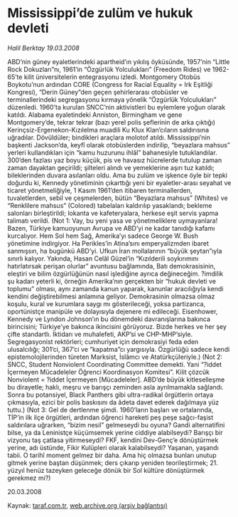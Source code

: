 # Mississippi’de zulüm ve hukuk devleti

*Halil Berktay 19.03.2008*

<div class="yazi">ABD’nin güney eyaletlerindeki apartheid’ın yıkılış öyküsünde, 1957’nin “Little Rock Dokuzları”nı, 1961’in “Özgürlük Yolculukları” (Freedom Rides) ve 1962-65’te kilit üniversitelerin entegrasyonu izledi.
Montgomery Otobüs Boykotu’nun ardından CORE (Congress for Racial Equality = Irk Eşitliği Kongresi), “Derin Güney”den geçen şehirlerarası otobüsler ve terminallerindeki segregasyonu kırmaya yönelik “Özgürlük Yolculukları” düzenledi. 1960’ta kurulan SNCC’nin aktivistleri bu eylemlere yoğun olarak katıldı. Alabama eyaletindeki Anniston, Birmingham ve gene Montgomery’de, tekrar tekrar (bazı yerel polis şeflerinin de arka çıktığı) Kerinçsiz-Ergenekon-Kızılelma muadili Ku Klux Klan’cıların saldırısına uğradılar. Dövüldüler; bindikleri araçlara molotof atıldı. Mississippi’nin başkenti Jackson’da, keyfî olarak otobüslerden indirilip, “beyazlara mahsus” yerleri kullandıkları için “kamu huzurunu ihlâl” bahanesiyle tutuklandılar. 300’den fazlası yaz boyu küçük, pis ve havasız hücrelerde tutulup zaman zaman dayaktan geçirildi; şilteleri alındı ve yemeklerine aşırı tuz katıldı; bileklerinden duvara asılanları oldu. Ama bu zulüm ve işkence öyle bir tepki doğurdu ki, Kennedy yönetiminin çıkarttığı yeni bir eyaletler-arası seyahat ve ticaret yönetmeliğiyle, 1 Kasım 1961’den itibaren terminallerden, tuvaletlerden, sebil ve çeşmelerden, bütün “Beyazlara mahsus” (Whites) ve “Renklilere mahsus” (Colored) tabelaları kaldırılıp yasaklandı; bekleme salonları birleştirildi; lokanta ve kafeteryalara, herkese eşit servis yapma talimatı verildi.
 (Not 1: Vay, bu yeni yasa ve yönetmeliklere uymayanlara! Bazen, Türkiye kamuoyunun Avrupa ve ABD’yi ne kadar tanıdığı kafamı kurcalıyor. Hem Sol hem Sağ, Amerika’yı sadece George W. Bush yönetimine indirgiyor. Ha Perikles’in Atina’sını emperyalizmden ibaret sanmışsın, ha bugünkü ABD’yi. Ufkun İran mollalarının “büyük şeytan”ıyla sınırlı kalıyor. Yakında, Hasan Celâl Güzel’in “Kızılderili soykırımını hatırlatırsak perişan olurlar” avuntusu bağlamında, Batı demokrasisinin, eleştiri ve bilim özgürlüğünün nasıl işlediğine ayrıca değineceğim. ?imdilik şu kadarı yeterli ki, örneğin Amerika’nın gerçekten bir “hukuk devleti ve toplumu” olması, aynı zamanda kanun yaparak, kanunlar aracılığıyla kendi kendini değiştirebilmesi anlamına geliyor. Demokrasinin olmazsa olmaz koşulu, kural ve kurumlara saygı mı gösterileceği, yoksa partizanca, oportünistçe manipüle ve dolayısıyla dejenere mi edileceği. Eisenhower, Kennedy ve Lyndon Johnson’ın bu dönemdeki davranışlarına bakınca birincisini; Türkiye’ye bakınca ikincisini görüyoruz. Bizde herkes ve her şey çifte standartlı. İktidarı ve muhalefeti, AKP’si ve CHP-MHP’siyle. Segregasyonist rektörleri; cumhuriyet için demokrasiyi feda eden ulusalcılığı; 301’ci, 367’ci ve “kapatma”cı yargısıyla. Özgürlüğü sadece kendi epistemolojilerinden türeten Marksist, İslâmcı ve Atatürkçüleriyle.) 
 (Not 2: SNCC, Student Nonviolent Coordinating Committee demekti. Yani “?iddet İçermeyen Mücadeleler Öğrenci Koordinasyon Komitesi”. Kilit çözcük Nonviolent = ?iddet İçermeyen [Mücadeleler]. ABD’de büyük kitleselleşme bu dirayetle; haklı, meşru ve barışçı zeminden asla ayrılmamakla sağlandı. Sonra bu potansiyel, Black Panthers gibi ultra-radikal örgütlerin ortaya çıkmasıyla, ezici bir polis baskısını da âdeta davet ederek dağılmaya yüz tuttu.) 
(Not 3: Gel de dertlenme şimdi. 1960’ların başları ve ortalarında, TİP’in ilk ilçe örgütleri, ardından öğrenci hareketi peş peşe sağcı-faşist saldırılara uğrarken, “bizim nesil” gelmeseydi bu oyuna? Gandi alternatifini bilse, ya da Leninistçe küçümsemek yerine ciddiye alabilseydi? Barışçı bir vizyonu taş çatlasa yitirmeseydi? FKF, kendini Dev-Genç’e dönüştürmek yerine, adı üstünde, Fikir Kulüpleri olarak kalabilseydi? Yaşanan, yaşandı tabii. O tarihî moment gelmez bir daha. Ama hiç olmazsa bunları unutup gitmek yerine baştan düşünmek; ders çıkarıp yeniden teorileştirmek; 21. yüzyıl henüz tazeyken geleceğe dönük bir Sol kültüre dönüştürmek gerekmez mi?)

20.03.2008</div>

Kaynak: [taraf.com.tr](http://www.taraf.com.tr:80/halil-berktay/makale-mississippide-zulum-ve-hukuk-devleti.htm), [web.archive.org (arşiv bağlantısı)](http://web.archive.org/web/20100717211948/http://www.taraf.com.tr:80/halil-berktay/makale-mississippide-zulum-ve-hukuk-devleti.htm)
